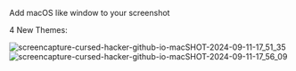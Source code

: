 Add macOS like window to your screenshot

4 New Themes:

![screencapture-cursed-hacker-github-io-macSHOT-2024-09-11-17_51_35](https://github.com/user-attachments/assets/1d3e6320-613c-4f44-9d4d-5e8b72a07dde)
![screencapture-cursed-hacker-github-io-macSHOT-2024-09-11-17_56_09](https://github.com/user-attachments/assets/086d4d47-d749-4ed6-ba88-391fcd78528b)
